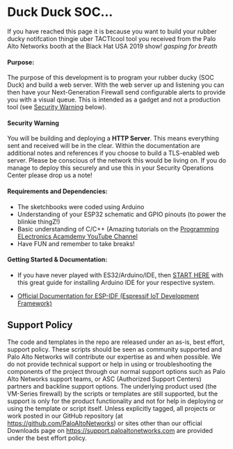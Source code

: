 # Duck Duck SOC...
If you have reached this page it is because you want to build your rubber ducky notifcation thingie uber TACTIcool tool you received from the Palo Alto Networks booth at the Black Hat USA 2019 show! *gasping for breath*

#### Purpose:
The purpose of this development is to program your rubber ducky (SOC Duck) and build a web server. With the web server up and listening you can then have your Next-Generation Firewall send configurable alerts to provide you with a visual queue. This is intended as a gadget and not a production tool (see [Security Warning](#security-warning) below).

#### Security Warning
You will be building and deploying a **HTTP Server**. This means everything sent and received will be in the clear. Within the documentation are additional notes and references if you choose to build a TLS-enabled web server. Please be conscious of the network this would be living on. If you do manage to deploy this securely and use this in your Security Operations Center please drop us a note!

#### Requirements and Dependencies:
* The sketchbooks were coded using Arduino
* Understanding of your ESP32 schematic and GPIO pinouts (to power the blinkie thingZ!)
* Basic understanding of C/C++ (Amazing tutorials on the [Programming ELectronics Acamdemy YouTube Channel](https://www.youtube.com/user/OSHJunkies)
* Have FUN and remember to take breaks!

#### Getting Started & Documentation:
* If you have never played with ES32/Arduino/IDE, then [START HERE](https://github.com/espressif/arduino-esp32) with this great guide for installing Arduino IDE for your respective system.

* [Official Documentation for ESP-IDF (Espressif IoT Development Framework) ](https://docs.espressif.com/projects/esp-idf/en/latest/get-started/)

## Support Policy
The code and templates in the repo are released under an as-is, best effort, support policy. These scripts should be seen as community supported and Palo Alto Networks will contribute our expertise as and when possible. We do not provide technical support or help in using or troubleshooting the components of the project through our normal support options such as
Palo Alto Networks support teams, or ASC (Authorized Support Centers) partners and backline support options. The underlying product used (the VM-Series firewall) by the scripts or templates are still supported, but the support is only for the product functionality and not for help in deploying or using the template or script itself. Unless explicitly tagged, all projects or work posted in our GitHub repository (at https://github.com/PaloAltoNetworks) or sites other than our official Downloads page on https://support.paloaltonetworks.com are provided under the best effort policy.
